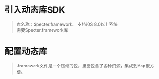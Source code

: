 # 引入动态库SDK

> 库名称：Specter.framework， 支持iOS 8.0以上系统  
> 需要Specter.framework库

# 配置动态库

> .framework文件是一个压缩的包，里面包含了各种资源，集成到App很方便。


